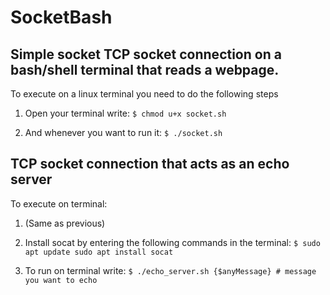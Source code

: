 # SocketBash
## Simple socket TCP socket connection on a bash/shell terminal that reads a webpage.

To execute on a linux terminal you need to do the following steps

1. Open your terminal write:
`$ chmod u+x socket.sh`

2. And whenever you want to run it:
`$ ./socket.sh`

## TCP socket connection that acts as an echo server

To execute on terminal:

1. (Same as previous)

2. Install socat by entering the following commands in the terminal: `$ sudo apt update sudo apt install socat`

3. To run on terminal write: `$ ./echo_server.sh {$anyMessage} # message you want to echo`



